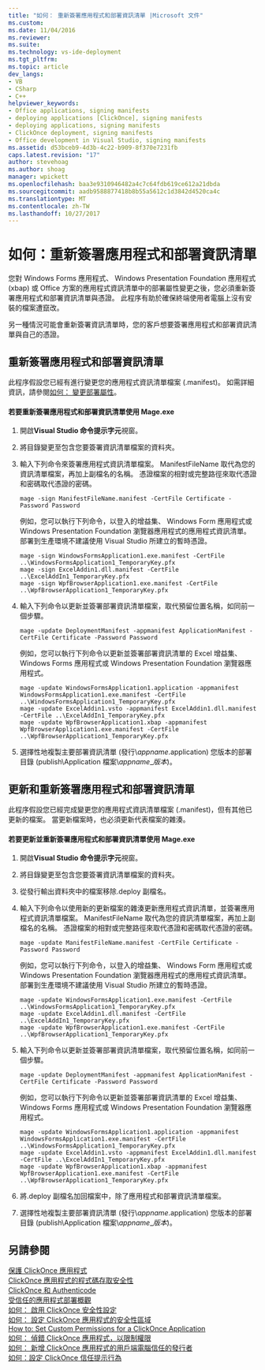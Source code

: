 ```yaml
---
title: "如何： 重新簽署應用程式和部署資訊清單 |Microsoft 文件"
ms.custom: 
ms.date: 11/04/2016
ms.reviewer: 
ms.suite: 
ms.technology: vs-ide-deployment
ms.tgt_pltfrm: 
ms.topic: article
dev_langs:
- VB
- CSharp
- C++
helpviewer_keywords:
- Office applications, signing manifests
- deploying applications [ClickOnce], signing manifests
- deploying applications, signing manifests
- ClickOnce deployment, signing manifests
- Office development in Visual Studio, signing manifests
ms.assetid: d53bceb9-4d3b-4c22-b909-8f370e7231fb
caps.latest.revision: "17"
author: stevehoag
ms.author: shoag
manager: wpickett
ms.openlocfilehash: baa3e9310946482a4c7c64fdb619ce612a21dbda
ms.sourcegitcommit: aadb9588877418b8b55a5612c1d3842d4520ca4c
ms.translationtype: MT
ms.contentlocale: zh-TW
ms.lasthandoff: 10/27/2017
---
```

# <a name="how-to-re-sign-application-and-deployment-manifests"></a>如何：重新簽署應用程式和部署資訊清單
您對 Windows Forms 應用程式、 Windows Presentation Foundation 應用程式 (xbap) 或 Office 方案的應用程式資訊清單中的部署屬性變更之後，您必須重新簽署應用程式和部署資訊清單與憑證。 此程序有助於確保終端使用者電腦上沒有安裝的檔案遭竄改。  
  
 另一種情況可能會重新簽署資訊清單時，您的客戶想要簽署應用程式和部署資訊清單與自己的憑證。  
  
## <a name="re-signing-the-application-and-deployment-manifests"></a>重新簽署應用程式和部署資訊清單  
 此程序假設您已經有進行變更您的應用程式資訊清單檔案 (.manifest)。 如需詳細資訊，請參閱[如何： 變更部署屬性](http://msdn.microsoft.com/en-us/66052a3a-8127-4964-8147-2477ef5d1472)。  
  
#### <a name="to-re-sign-the-application-and-deployment-manifests-with-mageexe"></a>若要重新簽署應用程式和部署資訊清單使用 Mage.exe  
  
1.  開啟**Visual Studio 命令提示字元**視窗。  
  
2.  將目錄變更至包含您要簽署資訊清單檔案的資料夾。  
  
3.  輸入下列命令來簽署應用程式資訊清單檔案。 ManifestFileName 取代為您的資訊清單檔案，再加上副檔名的名稱。 憑證檔案的相對或完整路徑來取代憑證和密碼取代憑證的密碼。  
  
    ```  
    mage -sign ManifestFileName.manifest -CertFile Certificate -Password Password  
    ```  
  
     例如，您可以執行下列命令，以登入的增益集、 Windows Form 應用程式或 Windows Presentation Foundation 瀏覽器應用程式的應用程式資訊清單。 部署到生產環境不建議使用 Visual Studio 所建立的暫時憑證。  
  
    ```  
    mage -sign WindowsFormsApplication1.exe.manifest -CertFile ..\WindowsFormsApplication1_TemporaryKey.pfx  
    mage -sign ExcelAddin1.dll.manifest -CertFile ..\ExcelAddIn1_TemporaryKey.pfx  
    mage -sign WpfBrowserApplication1.exe.manifest -CertFile ..\WpfBrowserApplication1_TemporaryKey.pfx  
    ```  
  
4.  輸入下列命令以更新並簽署部署資訊清單檔案，取代預留位置名稱，如同前一個步驟。  
  
    ```  
    mage -update DeploymentManifest -appmanifest ApplicationManifest -CertFile Certificate -Password Password  
    ```  
  
     例如，您可以執行下列命令以更新並簽署部署資訊清單的 Excel 增益集、 Windows Forms 應用程式或 Windows Presentation Foundation 瀏覽器應用程式。  
  
    ```  
    mage -update WindowsFormsApplication1.application -appmanifest WindowsFormsApplication1.exe.manifest -CertFile ..\WindowsFormsApplication1_TemporaryKey.pfx  
    mage -update ExcelAddin1.vsto -appmanifest ExcelAddin1.dll.manifest -CertFile ..\ExcelAddIn1_TemporaryKey.pfx  
    mage -update WpfBrowserApplication1.xbap -appmanifest WpfBrowserApplication1.exe.manifest -CertFile ..\WpfBrowserApplication1_TemporaryKey.pfx  
    ```  
  
5.  選擇性地複製主要部署資訊清單 (發行\\*appname*.application) 您版本的部署目錄 (publish\Application 檔案\\*appname*_*版本*)。  
  
## <a name="updating-and-re-signing-the-application-and-deployment-manifests"></a>更新和重新簽署應用程式和部署資訊清單  
 此程序假設您已經完成變更您的應用程式資訊清單檔案 (.manifest)，但有其他已更新的檔案。 當更新檔案時，也必須更新代表檔案的雜湊。  
  
#### <a name="to-update-and-re-sign-the-application-and-deployment-manifests-with-mageexe"></a>若要更新並重新簽署應用程式和部署資訊清單使用 Mage.exe  
  
1.  開啟**Visual Studio 命令提示字元**視窗。  
  
2.  將目錄變更至包含您要簽署資訊清單檔案的資料夾。  
  
3.  從發行輸出資料夾中的檔案移除.deploy 副檔名。  
  
4.  輸入下列命令以使用新的更新檔案的雜湊更新應用程式資訊清單，並簽署應用程式資訊清單檔案。 ManifestFileName 取代為您的資訊清單檔案，再加上副檔名的名稱。 憑證檔案的相對或完整路徑來取代憑證和密碼取代憑證的密碼。  
  
    ```  
    mage -update ManifestFileName.manifest -CertFile Certificate -Password Password  
    ```  
  
     例如，您可以執行下列命令，以登入的增益集、 Windows Form 應用程式或 Windows Presentation Foundation 瀏覽器應用程式的應用程式資訊清單。 部署到生產環境不建議使用 Visual Studio 所建立的暫時憑證。  
  
    ```  
    mage -update WindowsFormsApplication1.exe.manifest -CertFile ..\WindowsFormsApplication1_TemporaryKey.pfx  
    mage -update ExcelAddin1.dll.manifest -CertFile ..\ExcelAddIn1_TemporaryKey.pfx  
    mage -update WpfBrowserApplication1.exe.manifest -CertFile ..\WpfBrowserApplication1_TemporaryKey.pfx  
    ```  
  
5.  輸入下列命令以更新並簽署部署資訊清單檔案，取代預留位置名稱，如同前一個步驟。  
  
    ```  
    mage -update DeploymentManifest -appmanifest ApplicationManifest -CertFile Certificate -Password Password  
    ```  
  
     例如，您可以執行下列命令以更新並簽署部署資訊清單的 Excel 增益集、 Windows Forms 應用程式或 Windows Presentation Foundation 瀏覽器應用程式。  
  
    ```  
    mage -update WindowsFormsApplication1.application -appmanifest WindowsFormsApplication1.exe.manifest -CertFile ..\WindowsFormsApplication1_TemporaryKey.pfx  
    mage -update ExcelAddin1.vsto -appmanifest ExcelAddin1.dll.manifest -CertFile ..\ExcelAddIn1_TemporaryKey.pfx  
    mage -update WpfBrowserApplication1.xbap -appmanifest WpfBrowserApplication1.exe.manifest -CertFile ..\WpfBrowserApplication1_TemporaryKey.pfx  
    ```  
  
6.  將.deploy 副檔名加回檔案中，除了應用程式和部署資訊清單檔案。  
  
7.  選擇性地複製主要部署資訊清單 (發行\\*appname*.application) 您版本的部署目錄 (publish\Application 檔案\\*appname*_*版本*)。  
  
## <a name="see-also"></a>另請參閱  
 [保護 ClickOnce 應用程式](../deployment/securing-clickonce-applications.md)   
 [ClickOnce 應用程式的程式碼存取安全性](../deployment/code-access-security-for-clickonce-applications.md)   
 [ClickOnce 和 Authenticode](../deployment/clickonce-and-authenticode.md)   
 [受信任的應用程式部署概觀](../deployment/trusted-application-deployment-overview.md)   
 [如何： 啟用 ClickOnce 安全性設定](../deployment/how-to-enable-clickonce-security-settings.md)   
 [如何： 設定 ClickOnce 應用程式的安全性區域](../deployment/how-to-set-a-security-zone-for-a-clickonce-application.md)   
 [How to: Set Custom Permissions for a ClickOnce Application](../deployment/how-to-set-custom-permissions-for-a-clickonce-application.md)   
 [如何： 偵錯 ClickOnce 應用程式，以限制權限](../deployment/how-to-debug-a-clickonce-application-with-restricted-permissions.md)   
 [如何： 新增 ClickOnce 應用程式的用戶端電腦信任的發行者](../deployment/how-to-add-a-trusted-publisher-to-a-client-computer-for-clickonce-applications.md)   
 [如何：設定 ClickOnce 信任提示行為](../deployment/how-to-configure-the-clickonce-trust-prompt-behavior.md)